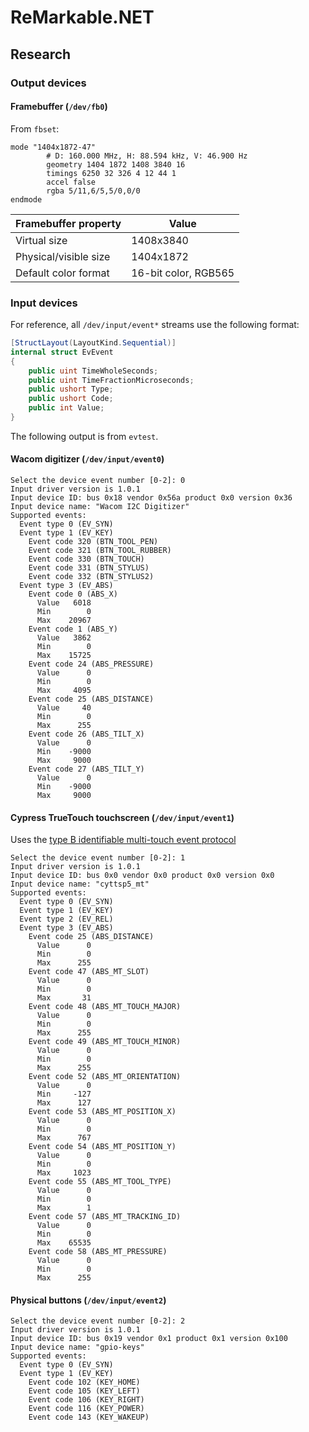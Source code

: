 # ReMarkable.NET

## Research

### Output devices

#### Framebuffer (`/dev/fb0`)

From `fbset`:

```
mode "1404x1872-47"
        # D: 160.000 MHz, H: 88.594 kHz, V: 46.900 Hz
        geometry 1404 1872 1408 3840 16
        timings 6250 32 326 4 12 44 1
        accel false
        rgba 5/11,6/5,5/0,0/0
endmode
```

| Framebuffer property | Value |
| --- | --- |
| Virtual size | 1408x3840 |
| Physical/visible size | 1404x1872 |
| Default color format | 16-bit color, RGB565 |

### Input devices

For reference, all `/dev/input/event*` streams use the following format:

```csharp
[StructLayout(LayoutKind.Sequential)]
internal struct EvEvent
{
	public uint TimeWholeSeconds;
	public uint TimeFractionMicroseconds;
	public ushort Type;
	public ushort Code;
	public int Value;
}
```

The following output is from `evtest`.

#### Wacom digitizer (`/dev/input/event0`)

```
Select the device event number [0-2]: 0
Input driver version is 1.0.1
Input device ID: bus 0x18 vendor 0x56a product 0x0 version 0x36
Input device name: "Wacom I2C Digitizer"
Supported events:
  Event type 0 (EV_SYN)
  Event type 1 (EV_KEY)
    Event code 320 (BTN_TOOL_PEN)
    Event code 321 (BTN_TOOL_RUBBER)
    Event code 330 (BTN_TOUCH)
    Event code 331 (BTN_STYLUS)
    Event code 332 (BTN_STYLUS2)
  Event type 3 (EV_ABS)
    Event code 0 (ABS_X)
      Value   6018
      Min        0
      Max    20967
    Event code 1 (ABS_Y)
      Value   3862
      Min        0
      Max    15725
    Event code 24 (ABS_PRESSURE)
      Value      0
      Min        0
      Max     4095
    Event code 25 (ABS_DISTANCE)
      Value     40
      Min        0
      Max      255
    Event code 26 (ABS_TILT_X)
      Value      0
      Min    -9000
      Max     9000
    Event code 27 (ABS_TILT_Y)
      Value      0
      Min    -9000
      Max     9000
```

#### Cypress TrueTouch touchscreen (`/dev/input/event1`)

Uses the [type B identifiable multi-touch event protocol](https://www.kernel.org/doc/html/v4.17/input/multi-touch-protocol.html)

```
Select the device event number [0-2]: 1
Input driver version is 1.0.1
Input device ID: bus 0x0 vendor 0x0 product 0x0 version 0x0
Input device name: "cyttsp5_mt"
Supported events:
  Event type 0 (EV_SYN)
  Event type 1 (EV_KEY)
  Event type 2 (EV_REL)
  Event type 3 (EV_ABS)
    Event code 25 (ABS_DISTANCE)
      Value      0
      Min        0
      Max      255
    Event code 47 (ABS_MT_SLOT)
      Value      0
      Min        0
      Max       31
    Event code 48 (ABS_MT_TOUCH_MAJOR)
      Value      0
      Min        0
      Max      255
    Event code 49 (ABS_MT_TOUCH_MINOR)
      Value      0
      Min        0
      Max      255
    Event code 52 (ABS_MT_ORIENTATION)
      Value      0
      Min     -127
      Max      127
    Event code 53 (ABS_MT_POSITION_X)
      Value      0
      Min        0
      Max      767
    Event code 54 (ABS_MT_POSITION_Y)
      Value      0
      Min        0
      Max     1023
    Event code 55 (ABS_MT_TOOL_TYPE)
      Value      0
      Min        0
      Max        1
    Event code 57 (ABS_MT_TRACKING_ID)
      Value      0
      Min        0
      Max    65535
    Event code 58 (ABS_MT_PRESSURE)
      Value      0
      Min        0
      Max      255
```

#### Physical buttons (`/dev/input/event2`)

```
Select the device event number [0-2]: 2
Input driver version is 1.0.1
Input device ID: bus 0x19 vendor 0x1 product 0x1 version 0x100
Input device name: "gpio-keys"
Supported events:
  Event type 0 (EV_SYN)
  Event type 1 (EV_KEY)
    Event code 102 (KEY_HOME)
    Event code 105 (KEY_LEFT)
    Event code 106 (KEY_RIGHT)
    Event code 116 (KEY_POWER)
    Event code 143 (KEY_WAKEUP)
```